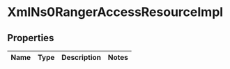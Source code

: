 
# XmlNs0RangerAccessResourceImpl

## Properties
Name | Type | Description | Notes
------------ | ------------- | ------------- | -------------



